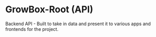 # GrowBox-Root (API)
Backend API - Built to take in data and present it to various apps and frontends for the project.
